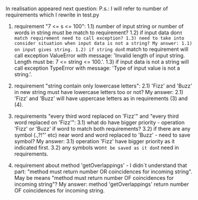 In realisation appeared next question:  P.s.: I will refer to number of requirements which I rewrite in test.py
1) requirement "7 <= s <= 100":
1.1) number of input string or number of words in string must be match to requirement?
1.2) if input data don`t match requirement need to call exception?
1.3) need to take into consider situation when input data is not a string?
My answer:
1.1) on input gives string.
1.2) if string don`t match to requirement will call exception ValueError with message: 'Invalid length of input string. Length must be: 7 <= string <= 100.'.
1.3) if input data is not a string will call exception TypeError with message: 'Type of input value is not a string.'.

2) requirement "string contain only lowercase letters":
2.1) 'Fizz' and 'Buzz' in new string must have lowercase letters too or not?
My answer:
2.1) 'Fizz' and 'Buzz' will have uppercase letters as in requirements (3) and (4).

3) requirements "every third word replaced on 'Fizz'" and "every third word replaced on 'Fizz'":
3.1) what do have bigger priority - operation 'Fizz' or 'Buzz' if word to match both requirements?
3.2) if there are any symbol (.,?!"' etc) near word and word replaced to 'Buzz' - need to save symbol?
My answer:
3.1) operation 'Fizz' have bigger priority as it indicated first.
3.2) any symbols won`t be saved as it don`t need in requirements.

4) requirement about method 'getOverlappings' - I didn`t understand that part: "method must return number OR coincidences for incoming string".
May be means "method must return number OF coincidences for incoming string"?
My answer: method 'getOverlappings' return number OF coincidences for incoming string.